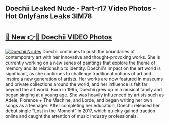 ## Doechii Le𝚊ked N𝚞de - Part-r17 Video Photos - Hot Onlyf𝚊ns Le𝚊ks 3IM78

# <h2><a href="http://ab75883.deff.icu/?id=Doechii">🔗 New 👉🔴 Doechii VIDEO Photos</a></h2>

[![Doechii N𝚞des](https://i.imgur.com/rIISA9y.gif)](http://ab75883.deff.icu/?id=Doechii)
Doechii continues to push the boundaries of contemporary art with her innovative and thought-provoking works. She is currently working on a new series of paintings that explore the theme of memory and its relationship to identity. Doechii's impact on the art world is significant, as she continues to challenge traditional notions of art and inspire a new generation of artists. Her works are now featured in museums and private collections around the world, and her influence is felt far beyond the art world. Born in 1995, Doechii grew up in a musical family and began singing at a young age. She was heavily influenced by artists such as Adele, Florence + The Machine, and Lorde, and began writing her own songs as a teenager. After completing her education, Doechii released her debut single "Lost in the Moment" in 2017, which quickly gained traction online and caught the attention of music industry professionals.
